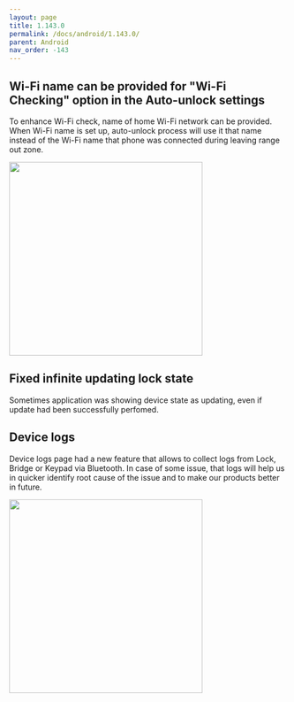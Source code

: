 ```yaml
---
layout: page
title: 1.143.0
permalink: /docs/android/1.143.0/
parent: Android
nav_order: -143
---
```


## Wi-Fi name can be provided for "Wi-Fi Checking" option in the Auto-unlock settings
To enhance Wi-Fi check, name of home Wi-Fi network can be provided. When Wi-Fi name is set up, auto-unlock process will use it that name instead of the Wi-Fi name that phone was connected during leaving range out zone.

<img src="/tedee-release-notes/docs/android/assets/143_wifi_name.png" width="350">

## Fixed infinite updating lock state
Sometimes application was showing device state as updating, even if update had been successfully perfomed.

## Device logs
Device logs page had a new feature that allows to collect logs from Lock, Bridge or Keypad via Bluetooth. In case of some issue, that logs will help us in quicker identify root cause of the issue and to make our products better in future.

<img src="/tedee-release-notes/docs/android/assets/143_device_logs.gif" width="350">